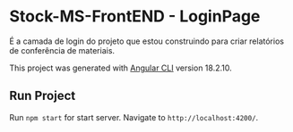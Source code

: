 # Stock-MS-FrontEND - LoginPage
É a camada de login do projeto que estou construindo para criar relatórios de conferência de materiais.


This project was generated with [Angular CLI](https://github.com/angular/angular-cli) version 18.2.10.

## Run Project

Run `npm start` for start server. Navigate to `http://localhost:4200/`.



